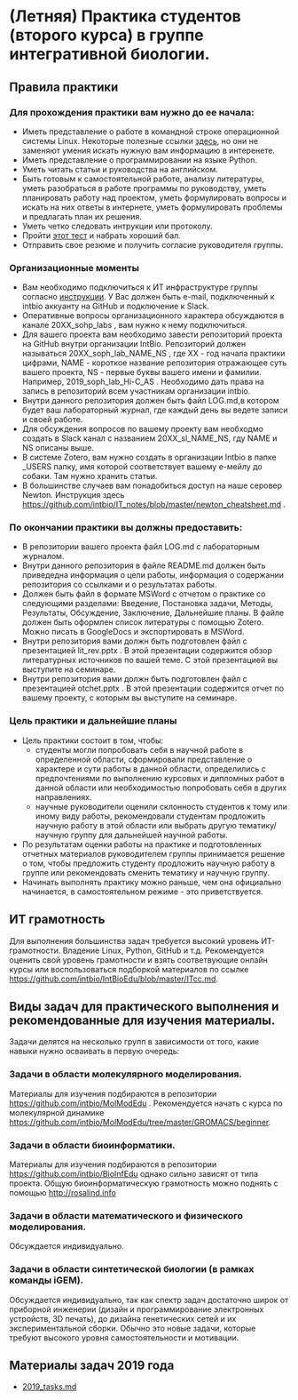# (Летняя) Практика студентов (второго курса) в группе интегративной биологии.

## Правила практики
### Для прохождения практики вам нужно до ее начала:
- Иметь представление о работе в командной строке операционной системы Linux. Некоторые полезные ссылки [здесь](https://github.com/intbio/IntBioEdu/blob/master/ITcc.md), но они не заменяют умения искать нужную вам информацию в интеренете.
- Иметь представление о программировании на языке Python.
- Уметь читать статьи и руководства на английском.
- Быть готовым к самостоятельной работе, анализу литературы, уметь разобраться в работе программы по руководству, уметь планировать работу над проектом, уметь формулировать вопросы и искать на них ответы в интернете, уметь формулировать проблемы и предлагать план их решения.
- Уметь четко следовать интрукции или протоколу.
- Пройти [этот тест](https://forms.gle/1DE3dSeeTNXy8zVW8) и набрать хороший бал.
- Отправить свое резюме и получить согласие руководителя группы.

### Организационные моменты
- Вам необходимо подключиться к ИТ инфраструктуре группы согласно [инструкции](https://github.com/intbio/IT_notes/blob/master/new_member.md). У Вас должен быть е-mail, подключенный к intbio аккуанту на GitHub и подключение к Slack.
- Оперативные вопросы организационного характера обсуждаются в канале 20XX_sohp_labs , вам нужно к нему подключиться.
- Для вашего проекта вам необходимо завести репозиторий проекта на GitHub внутри организации IntBio. Репозиторий должен называться 20XX_soph_lab_NAME_NS , где XX - год начала практики цифрами, NAME - короткое название репозитория отражающее суть вашего проекта, NS - первые буквы вашего имени и фамилии. Например, 2019_soph_lab_Hi-C_AS . Необходимо дать права на запись в репозиторий всем участникам организации intbio.
- Внутри данного репозитория должен быть файл LOG.md,в котором будет ваш лабораторный журнал, где каждый день вы ведете записи и своей работе.
- Для обсуждения вопросов по вашему проекту вам необходмо создать в Slack канал с названием 20XX_sl_NAME_NS, гду NAME и NS описаны выше.
- В системе Zotero, вам нужно создать в организации Intbio в папке _USERS папку, имя которой соответствует вашему e-мейлу до собаки. Там нужно хранить статьи. 
- В большинстве случаев вам понадобиться доступ на наше серовер Newton. Инструкция здесь https://github.com/intbio/IT_notes/blob/master/newton_cheatsheet.md .

### По окончании практики вы должны предоставить:
- В репозитории вашего проекта файл LOG.md с лабораторным журналом.
- Внутри данного репозитория в файле README.md должен быть приведедна информация о цели работы, информация о содержании репозитория со ссылками и о результатах работы.
- Должен быть файл в формате MSWord с отчетом о практике со следующими разделами: Введение, Постановка задачи, Методы, Результаты, Обсуждение, Заключение, Дальнейшие планы. В файле должен быть оформлен список литературы с помощью Zotero. Можно писать в GoogleDocs и экспортировать в MSWord.
- Внутри репозитория вами должн быть подготовлен файл с презентацией lit_rev.pptx . В этой презентации содержится обзор литературных источников по вашей теме. С этой презентацией вы выступите на семинаре.
- Внутри репозитория вами должн быть подготовлен файл с презентацией otchet.pptx . В этой презентации содержится отчет по вашему проекту, с которым вы выступите на семинаре.


### Цель практики и дальнейшие планы
- Цель практики состоит в том, чтобы:
   - студенты могли попробовать себя в научной работе в определенной области, сформировали представление о характере и сути работы в данной области, определились с предпочтениями по выполнению курсовых и дипломных работ в данной области или необходимостью попробовать себя в других направлениях.
   - научные руководители оценили склонность студентов к тому или иному виду работы, рекомендовали студентам продложить научную работу в этой области или выбрать другую тематику/научную группу для дальнейшей научной работы. 
- По результатам оценки работы на практике и подготовленных отчетных материалов руководителем группы принимается решение о том, чтобы предложить студенту продложить научную работу в группе или рекомендовать сменить тематику и научную группу. 
- Начинать выполнять практику можно раньше, чем она официально начинается, в самостоятельном режиме - это приветствуется.


## ИТ грамотность
Для выполнения большинства задач требуется высокий уровень ИТ-грамотности. Владение Linux, Python, GitHub и т.д.
Рекомендуется оценить свой уровень грамотности и взять соответвующие онлайн курсы или воспользоваться подборкой материалов по ссылке https://github.com/intbio/IntBioEdu/blob/master/ITcc.md.


## Виды задач для практического выполнения и рекомендованные для изучения материалы. 
Задачи делятся на несколько групп в зависимости от того, какие навыки нужно осваивать в первую очередь:
### Задачи в области молекулярного моделирования.
Материалы для изучения подбираются в репозитории https://github.com/intbio/MolModEdu .
Рекомендуется начать с курса по молекулярной динамике https://github.com/intbio/MolModEdu/tree/master/GROMACS/beginner.

### Задачи в области биоинформатики.
Материалы для изучения подбираются в репозитории https://github.com/intbio/BioInfEdu однако сильно зависят от типа проекта.
Общую биоинформатическую грамотность можно поднять с помощью http://rosalind.info 


### Задачи в области математического и физического моделирования.
Обсуждается индивидуально.

### Задачи в области синтетической биологии (в рамках команды iGEM).
Обсуждается индивидуально, так как спектр задач достаточно широк от приборной инженерии (дизайн и программирование электронных устройств, 3D печать),
до дизайна генетических сетей и их экспериментальной сборки. Обычно это новые задачи, которые требуют высокого уровня самостоятельности и мотивации.


## Материалы задач 2019 года
- [2019_tasks.md](2019_tasks.md)
